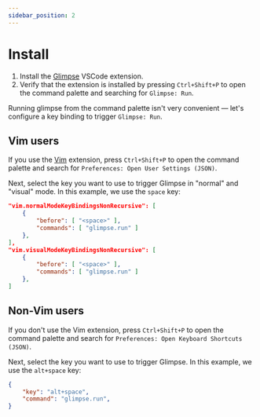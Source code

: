 ```yaml
---
sidebar_position: 2
---
```


# Install

1. Install the [Glimpse](https://marketplace.visualstudio.com/items?itemName=ieni.glimpse) VSCode extension.
2. Verify that the extension is installed by pressing `Ctrl+Shift+P` to open the command palette and searching for `Glimpse: Run`.

Running glimpse from the command palette isn't very convenient —
let's configure a key binding to trigger `Glimpse: Run`.


## Vim users

If you use the [Vim](https://marketplace.visualstudio.com/items?itemName=vscodevim.vim) extension,
press `Ctrl+Shift+P` to open the command palette and search for `Preferences: Open User Settings (JSON)`.

Next, select the key you want to use to trigger Glimpse in "normal" and "visual" mode.
In this example, we use the `space` key:


```json
"vim.normalModeKeyBindingsNonRecursive": [
    {
        "before": [ "<space>" ],
        "commands": [ "glimpse.run" ]
    },
],
"vim.visualModeKeyBindingsNonRecursive": [
    {
        "before": [ "<space>" ],
        "commands": [ "glimpse.run" ]
    },
]
```

## Non-Vim users

If you don't use the Vim extension, press `Ctrl+Shift+P` to open the command palette and search for `Preferences: Open Keyboard Shortcuts (JSON)`.

Next, select the key you want to use to trigger Glimpse.
In this example, we use the `alt+space` key:

```json
{
    "key": "alt+space",
    "command": "glimpse.run",
}
```
